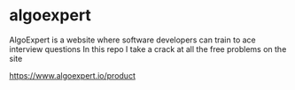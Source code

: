 # algoexpert

AlgoExpert is a website where software developers can train to ace interview questions
In this repo I take a crack at all the free problems on the site

https://www.algoexpert.io/product
